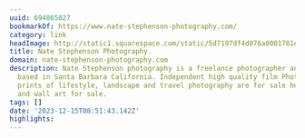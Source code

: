 ```yaml
---
uuid: 694865027
bookmarkOf: https://www.nate-stephenson-photography.com/
category: link
headImage: http://static1.squarespace.com/static/5d7197df4d076a0001781ead/t/5f1c91e17a84bb2a021135d6/1595707882040/Logo_Larger.png?format=1500w
title: Nate Stephenson Photography.
domain: nate-stephenson-photography.com
description: Nate Stephenson photography is a freelance photographer and photojournalist
  based in Santa Barbara California. Independent high quality film Photography photo
  prints of lifestyle, landscape and travel photography are for sale here. Photo Prints
  and wall art for sale.
tags: []
date: '2023-12-15T08:51:43.142Z'
highlights:
---
```





